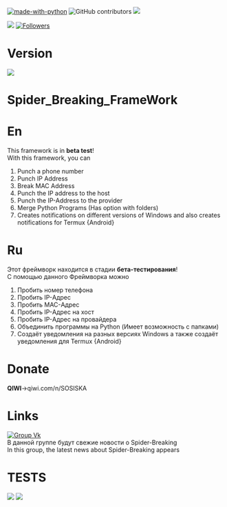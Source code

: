 [![made-with-python](https://img.shields.io/badge/Made%20with-Python-1f425f.svg)](https://www.python.org/)
![GitHub contributors](https://img.shields.io/badge/GitHub%20Contributors-1-blue)
![](https://img.shields.io/github/downloads/Sos1ska/Spider_Breaking_FrameWork/total?style=for-the-badge)


![](https://img.shields.io/github/languages/code-size/Sos1ska/Spider_Breaking_FrameWork?style=social)
[![Followers](https://img.shields.io/github/followers/Sos1ska?style=flat-square)](https://github.com/Sos1ska?tab=followers)

# Version
![](https://img.shields.io/badge/Version-1.0-yellowgreen)

# Spider_Breaking_FrameWork
# En
This framework is in <b>beta test</b>!<br>
With this framework, you can<br>
1) Punch a phone number<br>
2) Punch IP Address<br>
3) Break MAC Address<br>
4) Punch the IP address to the host<br>
5) Punch the IP-Address to the provider<br>
6) Merge Python Programs (Has option with folders)
7) Creates notifications on different versions of Windows and also creates notifications for Termux {Android}<br>
# Ru
Этот фреймворк находится в стадии <b>бета-тестирования</b>!<br>
С помощью данного Фреймворка можно<br>
1) Пробить номер телефона<br>
2) Пробить IP-Адрес<br>
3) Пробить MAC-Адрес<br>
4) Пробить IP-Адрес на хост<br>
5) Пробить IP-Адрес на провайдера<br> 
6) Объединить программы на Python (Имеет возможность с папками)<br>
7) Создаёт уведомления на разных версиях Windows а также создаёт уведомления для Termux {Android}<br>
# Donate
<b>QIWI</b>->qiwi.com/n/SOSISKA<br>
# Links
[![Group Vk](https://img.shields.io/badge/Group-VK-blue)](https://vk.com/spider_breaking)<br>
В данной группе будут свежие новости о Spider-Breaking<br>
In this group, the latest news about Spider-Breaking appears<br>

# TESTS
![](https://img.shields.io/badge/Failed-2-red) ![](https://img.shields.io/badge/Passed-30-green)

